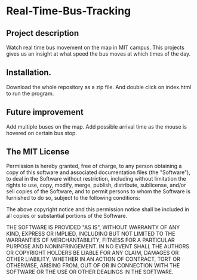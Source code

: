 # Real-Time-Bus-Tracking

<h2>Project description</h2>

Watch real time bus movement on the map in MIT campus. This projects gives us an insight at what speed the bus moves at which times of the day.

<h2>Installation.</h2>

Download the whole repository as a zip file. And double click on index.html to run the program. 

<h2>Future improvement</h2>

Add multiple buses on the map. Add possible arrival time as the mouse is hovered on certain bus stop. 





















<h2>The MIT License</h2>

Permission is hereby granted, free of charge, to any person obtaining a copy of this software and associated documentation files (the "Software"), to deal in the Software without restriction, including without limitation the rights to use, copy, modify, merge, publish, distribute, sublicense, and/or sell copies of the Software, and to permit persons to whom the Software is furnished to do so, subject to the following conditions:

The above copyright notice and this permission notice shall be included in all copies or substantial portions of the Software.

THE SOFTWARE IS PROVIDED "AS IS", WITHOUT WARRANTY OF ANY KIND, EXPRESS OR IMPLIED, INCLUDING BUT NOT LIMITED TO THE WARRANTIES OF MERCHANTABILITY, FITNESS FOR A PARTICULAR PURPOSE AND NONINFRINGEMENT. IN NO EVENT SHALL THE AUTHORS OR COPYRIGHT HOLDERS BE LIABLE FOR ANY CLAIM, DAMAGES OR OTHER LIABILITY, WHETHER IN AN ACTION OF CONTRACT, TORT OR OTHERWISE, ARISING FROM, OUT OF OR IN CONNECTION WITH THE SOFTWARE OR THE USE OR OTHER DEALINGS IN THE SOFTWARE.
